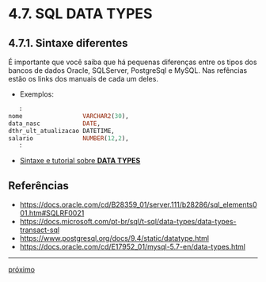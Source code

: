 # 4.7. SQL DATA TYPES

## 4.7.1. Sintaxe diferentes

É importante que você saiba que há pequenas diferenças entre os tipos dos bancos de dados Oracle, SQLServer, PostgreSql e MySQL. Nas refências estão os links dos manuais de cada um deles.

* Exemplos:
```sql
   :
nome                 VARCHAR2(30),
data_nasc            DATE,
dthr_ult_atualizacao DATETIME,
salario              NUMBER(12,2),
   :

```

* [Sintaxe e tutorial sobre **DATA TYPES** ](https://www.w3schools.com/sql/sql_datatypes.asp)


## Referências

* https://docs.oracle.com/cd/B28359_01/server.111/b28286/sql_elements001.htm#SQLRF0021
* https://docs.microsoft.com/pt-br/sql/t-sql/data-types/data-types-transact-sql
* https://www.postgresql.org/docs/9.4/static/datatype.html
* https://docs.oracle.com/cd/E17952_01/mysql-5.7-en/data-types.html



***

[próximo](https://github.com/josemarsilva/treina-sql-I/wiki/4.8.-CREATE-e-DROP-TABLE)